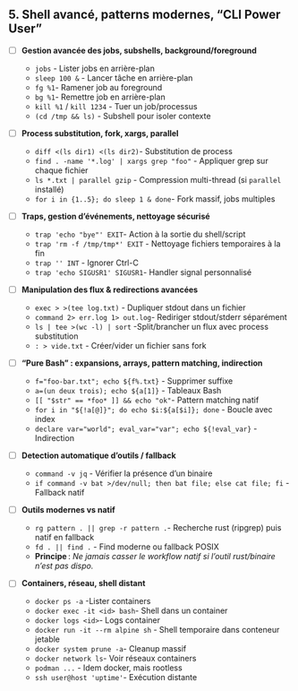 ## 5. **Shell avancé, patterns modernes, “CLI Power User”**

- [ ] **Gestion avancée des jobs, subshells, background/foreground**
    - `jobs` - Lister jobs en arrière-plan
    - `sleep 100 &` - Lancer tâche en arrière-plan
    - `fg %1`- Ramener job au foreground
    - `bg %1`- Remettre job en arrière-plan
    - `kill %1` / `kill 1234` - Tuer un job/processus
    - `(cd /tmp && ls)` - Subshell pour isoler contexte

- [ ] **Process substitution, fork, xargs, parallel**
    - `diff <(ls dir1) <(ls dir2)`- Substitution de process
    - `find . -name '*.log' | xargs grep "foo"` - Appliquer grep sur chaque fichier
    - `ls *.txt | parallel gzip` - Compression multi-thread (si `parallel` installé)
    - `for i in {1..5}; do sleep 1 & done`- Fork massif, jobs multiples

- [ ] **Traps, gestion d’événements, nettoyage sécurisé**
    - `trap 'echo "bye"' EXIT`- Action à la sortie du shell/script
    - `trap 'rm -f /tmp/tmp*' EXIT` - Nettoyage fichiers temporaires à la fin
    - `trap '' INT` - Ignorer Ctrl-C
    - `trap 'echo SIGUSR1' SIGUSR1`- Handler signal personnalisé

- [ ] **Manipulation des flux & redirections avancées**
    - `exec > >(tee log.txt)` - Dupliquer stdout dans un fichier
    - `command 2> err.log 1> out.log`- Rediriger stdout/stderr séparément
    - `ls | tee >(wc -l) | sort` -Split/brancher un flux avec process substitution
    - `: > vide.txt` - Créer/vider un fichier sans fork

- [ ] **“Pure Bash” : expansions, arrays, pattern matching, indirection**
    - `f="foo-bar.txt"; echo ${f%.txt}` - Supprimer suffixe
    - `a=(un deux trois); echo ${a[1]}` - Tableaux Bash
    - `[[ "$str" == *foo* ]] && echo "ok"`- Pattern matching natif
    - `for i in "${!a[@]}"; do echo $i:${a[$i]}; done` - Boucle avec index
    - `declare var="world"; eval_var="var"; echo ${!eval_var}` - Indirection

- [ ] **Detection automatique d’outils / fallback**
    - `command -v jq` - Vérifier la présence d’un binaire
    - `if command -v bat >/dev/null; then bat file; else cat file; fi` - Fallback natif

- [ ] **Outils modernes vs natif**
    - `rg pattern . || grep -r pattern .`- Recherche rust (ripgrep) puis natif en fallback
    - `fd . || find .` - Find moderne ou fallback POSIX
    - **Principe** : *Ne jamais casser le workflow natif si l’outil rust/binaire n’est pas dispo.*

- [ ] **Containers, réseau, shell distant**
    - `docker ps -a` -Lister containers
    - `docker exec -it <id> bash`- Shell dans un container
    - `docker logs <id>`- Logs container
    - `docker run -it --rm alpine sh` - Shell temporaire dans conteneur jetable
    - `docker system prune -a`- Cleanup massif
    - `docker network ls`- Voir réseaux containers
    - `podman ...`  - Idem docker, mais rootless
    - `ssh user@host 'uptime'`-  Exécution distante
